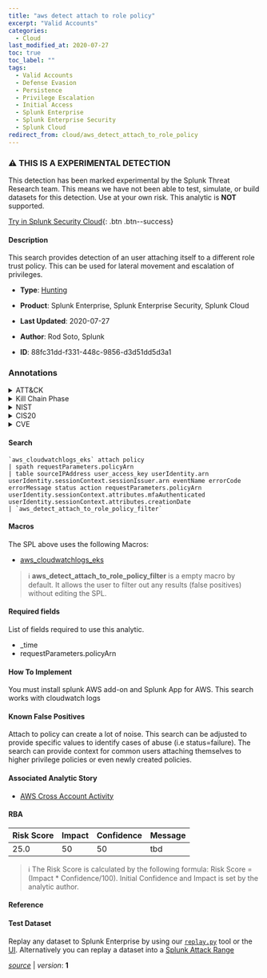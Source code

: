 ```yaml
---
title: "aws detect attach to role policy"
excerpt: "Valid Accounts"
categories:
  - Cloud
last_modified_at: 2020-07-27
toc: true
toc_label: ""
tags:
  - Valid Accounts
  - Defense Evasion
  - Persistence
  - Privilege Escalation
  - Initial Access
  - Splunk Enterprise
  - Splunk Enterprise Security
  - Splunk Cloud
redirect_from: cloud/aws_detect_attach_to_role_policy
---
```


### :warning: THIS IS A EXPERIMENTAL DETECTION
This detection has been marked experimental by the Splunk Threat Research team. This means we have not been able to test, simulate, or build datasets for this detection. Use at your own risk. This analytic is **NOT** supported.


[Try in Splunk Security Cloud](https://www.splunk.com/en_us/cyber-security.html){: .btn .btn--success}

#### Description

This search provides detection of an user attaching itself to a different role trust policy. This can be used for lateral movement and escalation of privileges.

- **Type**: [Hunting](https://github.com/splunk/security_content/wiki/Detection-Analytic-Types)
- **Product**: Splunk Enterprise, Splunk Enterprise Security, Splunk Cloud

- **Last Updated**: 2020-07-27
- **Author**: Rod Soto, Splunk
- **ID**: 88fc31dd-f331-448c-9856-d3d51dd5d3a1

### Annotations
<details>
  <summary>ATT&CK</summary>

<div markdown="1">

#### [ATT&CK](https://attack.mitre.org/)

| ID          | Technique   | Tactic         |
| ----------- | ----------- |--------------- |
| [T1078](https://attack.mitre.org/techniques/T1078/) | Valid Accounts | Defense Evasion, Persistence, Privilege Escalation, Initial Access |

</div>
</details>


<details>
  <summary>Kill Chain Phase</summary>

<div markdown="1">

* Exploitation


</div>
</details>


<details>
  <summary>NIST</summary>

<div markdown="1">



</div>
</details>

<details>
  <summary>CIS20</summary>

<div markdown="1">



</div>
</details>

<details>
  <summary>CVE</summary>

<div markdown="1">


</div>
</details>


#### Search

```
`aws_cloudwatchlogs_eks` attach policy
| spath requestParameters.policyArn 
| table sourceIPAddress user_access_key userIdentity.arn userIdentity.sessionContext.sessionIssuer.arn eventName errorCode errorMessage status action requestParameters.policyArn userIdentity.sessionContext.attributes.mfaAuthenticated userIdentity.sessionContext.attributes.creationDate  
| `aws_detect_attach_to_role_policy_filter`
```

#### Macros
The SPL above uses the following Macros:
* [aws_cloudwatchlogs_eks](https://github.com/splunk/security_content/blob/develop/macros/aws_cloudwatchlogs_eks.yml)

> :information_source:
> **aws_detect_attach_to_role_policy_filter** is a empty macro by default. It allows the user to filter out any results (false positives) without editing the SPL.



#### Required fields
List of fields required to use this analytic.
* _time
* requestParameters.policyArn



#### How To Implement
You must install splunk AWS add-on and Splunk App for AWS. This search works with cloudwatch logs
#### Known False Positives
Attach to policy can create a lot of noise. This search can be adjusted to provide specific values to identify cases of abuse (i.e status=failure). The search can provide context for common users attaching themselves to higher privilege policies or even newly created policies.

#### Associated Analytic Story
* [AWS Cross Account Activity](/stories/aws_cross_account_activity)




#### RBA

| Risk Score  | Impact      | Confidence   | Message      |
| ----------- | ----------- |--------------|--------------|
| 25.0 | 50 | 50 | tbd |


> :information_source:
> The Risk Score is calculated by the following formula: Risk Score = (Impact * Confidence/100). Initial Confidence and Impact is set by the analytic author.


#### Reference


#### Test Dataset
Replay any dataset to Splunk Enterprise by using our [`replay.py`](https://github.com/splunk/attack_data#using-replaypy) tool or the [UI](https://github.com/splunk/attack_data#using-ui).
Alternatively you can replay a dataset into a [Splunk Attack Range](https://github.com/splunk/attack_range#replay-dumps-into-attack-range-splunk-server)




[*source*](https://github.com/splunk/security_content/tree/develop/detections/experimental/cloud/aws_detect_attach_to_role_policy.yml) \| *version*: **1**